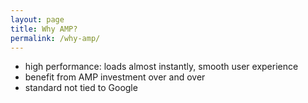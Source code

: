 ```yaml
---
layout: page
title: Why AMP?
permalink: /why-amp/
---
```


- high performance: loads almost instantly, smooth user experience
- benefit from AMP investment over and over
- standard not tied to Google

